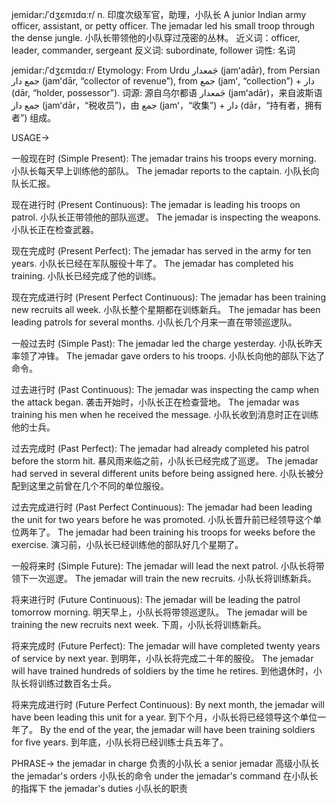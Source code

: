 jemidar:/ˈdʒɛmɪdɑːr/
n.
印度次级军官，助理，小队长
A junior Indian army officer, assistant, or petty officer.
The jemadar led his small troop through the dense jungle.  小队长带领他的小队穿过茂密的丛林。
近义词：officer, leader, commander, sergeant
反义词: subordinate, follower
词性: 名词


jemidar:/ˈdʒɛmɪdɑːr/
Etymology: From Urdu جَمعدار (jamʻadār), from Persian جمع دار (jamʻdār, “collector of revenue”), from جمع (jamʻ, “collection”) + دار (dār, “holder, possessor”).
词源: 源自乌尔都语 جَمعدار (jamʻadār)，来自波斯语 جمع دار (jamʻdār，“税收员”)，由 جمع (jamʻ，“收集”) + دار (dār，“持有者，拥有者”) 组成。


USAGE->

一般现在时 (Simple Present):
The jemadar trains his troops every morning.  小队长每天早上训练他的部队。
The jemadar reports to the captain. 小队长向队长汇报。

现在进行时 (Present Continuous):
The jemadar is leading his troops on patrol. 小队长正带领他的部队巡逻。
The jemadar is inspecting the weapons. 小队长正在检查武器。

现在完成时 (Present Perfect):
The jemadar has served in the army for ten years.  小队长已经在军队服役十年了。
The jemadar has completed his training. 小队长已经完成了他的训练。

现在完成进行时 (Present Perfect Continuous):
The jemadar has been training new recruits all week. 小队长整个星期都在训练新兵。
The jemadar has been leading patrols for several months. 小队长几个月来一直在带领巡逻队。

一般过去时 (Simple Past):
The jemadar led the charge yesterday. 小队长昨天率领了冲锋。
The jemadar gave orders to his troops.  小队长向他的部队下达了命令。

过去进行时 (Past Continuous):
The jemadar was inspecting the camp when the attack began.  袭击开始时，小队长正在检查营地。
The jemadar was training his men when he received the message.  小队长收到消息时正在训练他的士兵。

过去完成时 (Past Perfect):
The jemadar had already completed his patrol before the storm hit.  暴风雨来临之前，小队长已经完成了巡逻。
The jemadar had served in several different units before being assigned here.  小队长被分配到这里之前曾在几个不同的单位服役。

过去完成进行时 (Past Perfect Continuous):
The jemadar had been leading the unit for two years before he was promoted.  小队长晋升前已经领导这个单位两年了。
The jemadar had been training his troops for weeks before the exercise.  演习前，小队长已经训练他的部队好几个星期了。

一般将来时 (Simple Future):
The jemadar will lead the next patrol. 小队长将带领下一次巡逻。
The jemadar will train the new recruits. 小队长将训练新兵。


将来进行时 (Future Continuous):
The jemadar will be leading the patrol tomorrow morning.  明天早上，小队长将带领巡逻队。
The jemadar will be training the new recruits next week. 下周，小队长将训练新兵。

将来完成时 (Future Perfect):
The jemadar will have completed twenty years of service by next year.  到明年，小队长将完成二十年的服役。
The jemadar will have trained hundreds of soldiers by the time he retires.  到他退休时，小队长将训练过数百名士兵。

将来完成进行时 (Future Perfect Continuous):
By next month, the jemadar will have been leading this unit for a year.  到下个月，小队长将已经领导这个单位一年了。
By the end of the year, the jemadar will have been training soldiers for five years. 到年底，小队长将已经训练士兵五年了。


PHRASE->
the jemadar in charge  负责的小队长
a senior jemadar  高级小队长
the jemadar's orders 小队长的命令
under the jemadar's command  在小队长的指挥下
the jemadar's duties  小队长的职责
